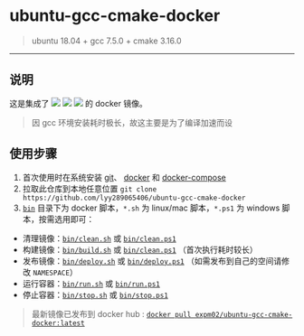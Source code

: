 # ubuntu-gcc-cmake-docker
> ubuntu 18.04 + gcc 7.5.0 + cmake 3.16.0

------

## 说明

这是集成了 ![](https://img.shields.io/badge/ubuntu|18.04-brightgreen.svg) ![](https://img.shields.io/badge/gcc|7.5.0-brightgreen.svg) ![](https://img.shields.io/badge/cmake|3.16.0-brightgreen.svg) 的 docker 镜像。

> 因 gcc 环境安装耗时极长，故这主要是为了编译加速而设


## 使用步骤

1. 首次使用时在系统安装 [git](https://git-scm.com/)、 [docker](https://www.docker.com/) 和 [docker-compose](https://docs.docker.com/compose/install/)
2. 拉取此仓库到本地任意位置 `git clone https://github.com/lyy289065406/ubuntu-gcc-cmake-docker`
4. [`bin`](./bin) 目录下为 docker 脚本，`*.sh` 为 linux/mac 脚本，`*.ps1` 为 windows 脚本，按需选用即可：
  - 清理镜像：[`bin/clean.sh`](./bin/clean.sh) 或 [`bin/clean.ps1`](./bin/clean.ps1)
  - 构建镜像：[`bin/build.sh`](./bin/build.sh) 或 [`bin/clean.ps1`](./bin/build.ps1) （首次执行耗时较长）
  - 发布镜像：[`bin/deploy.sh`](./bin/deploy.sh) 或 [`bin/deploy.ps1`](./bin/deploy.ps1) （如需发布到自己的空间请修改 `NAMESPACE`）
  - 运行容器：[`bin/run.sh`](./bin/run.sh) 或 [`bin/run.ps1`](./bin/run.ps1)
  - 停止容器：[`bin/stop.sh`](./bin/stop.sh) 或 [`bin/stop.ps1`](./bin/stop.ps1)


> 最新镜像已发布到 docker hub : [`docker pull expm02/ubuntu-gcc-cmake-docker:latest`](https://hub.docker.com/r/expm02/ubuntu-gcc-cmake-docker)
